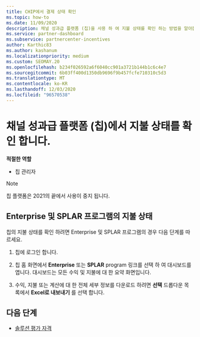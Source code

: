 ```yaml
---
title: CHIP에서 결제 상태 확인
ms.topic: how-to
ms.date: 11/09/2020
description: 채널 성과급 플랫폼 (칩)을 사용 하 여 지불 상태를 확인 하는 방법을 알아봅니다. 칩은 2021의 끝에서 사용이 중지 됩니다.
ms.service: partner-dashboard
ms.subservice: partnercenter-incentives
author: Karthic83
ms.author: kashanum
ms.localizationpriority: medium
ms.custom: SEOMAY.20
ms.openlocfilehash: b234f026592a6f6040cc901a3721b144b1c6c4e7
ms.sourcegitcommit: 6b03ff400d1350db9696f9b457fcfe710310c5d3
ms.translationtype: MT
ms.contentlocale: ko-KR
ms.lasthandoff: 12/03/2020
ms.locfileid: "96570538"
---
```

# <a name="check-payment-status-in-the-channel-incentives-platform-chip"></a>채널 성과급 플랫폼 (칩)에서 지불 상태를 확인 합니다.

**적절한 역할**

- 칩 관리자

>[!NOTE]
>칩 플랫폼은 2021의 끝에서 사용이 중지 됩니다.

## <a name="payment-status-for-the-enterprise-and-splar-programs"></a>Enterprise 및 SPLAR 프로그램의 지불 상태

칩의 지불 상태를 확인 하려면 Enterprise 및 SPLAR 프로그램의 경우 다음 단계를 따르세요.

1. 칩에 로그인 합니다.
 
1. 칩 홈 화면에서 **Enterprise** 또는 **SPLAR** program 링크를 선택 하 여 대시보드를 엽니다. 대시보드는 모든 수익 및 지불에 대 한 요약 화면입니다.
 
1. 수익, 지불 또는 계산에 대 한 전체 세부 정보를 다운로드 하려면 **선택** 드롭다운 목록에서 **Excel로 내보내기** 를 선택 합니다.

## <a name="next-steps"></a>다음 단계

- [솔루션 평가 자격](chip-solution-assessment.md) 
